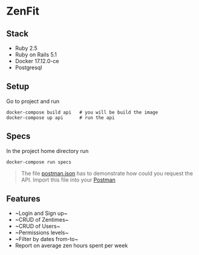# ZenFit

## Stack

* Ruby 2.5
* Ruby on Rails 5.1
* Docker 17.12.0-ce
* Postgresql

## Setup

Go to project and run
```
docker-compose build api   # you will be build the image
docker-compose up api      # run the api
```

## Specs

In the project home directory run
```
docker-compose run specs
```

> The file [postman.json](./postman.json) has to demonstrate how could you request the API.
> Import this file into your [Postman](https://www.getpostman.com/)

## Features

* ~Login and Sign up~
* ~CRUD of Zentimes~
* ~CRUD of Users~
* ~Permissions levels~
* ~Filter by dates from-to~
* Report on average zen hours spent per week


